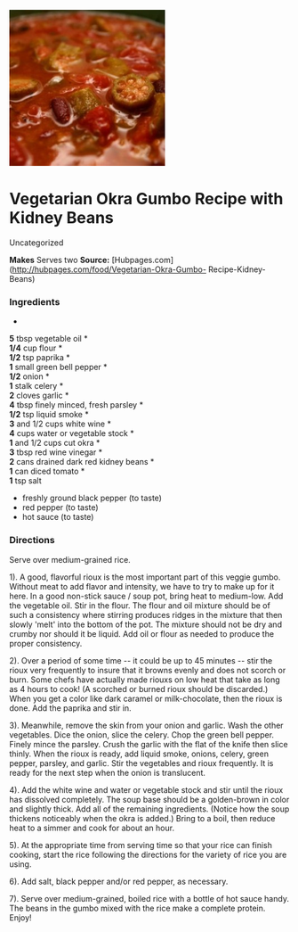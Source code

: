 ﻿

[![](./images/00c20805-d03f-4ee3-bea2-46732ed228b8.jpg)](https://usercontent1.hubstatic.com/229262_f520.jpg)

#  Vegetarian Okra Gumbo Recipe with Kidney Beans

Uncategorized

  
**Makes** Serves two
**Source:** [Hubpages.com](http://hubpages.com/food/Vegetarian-Okra-Gumbo-
Recipe-Kidney-Beans)

###  Ingredients

  *  
**5** tbsp vegetable oil
  *   
**1/4** cup flour
  *   
**1/2** tsp paprika
  *   
**1** small green bell pepper
  *   
**1/2** onion
  *   
**1** stalk celery
  *   
**2** cloves garlic
  *   
**4** tbsp finely minced, fresh parsley
  *   
**1/2** tsp liquid smoke
  *   
**3** and 1/2 cups white wine
  *   
**4** cups water or vegetable stock
  *   
**1** and 1/2 cups cut okra
  *   
**3** tbsp red wine vinegar
  *   
**2** cans drained dark red kidney beans
  *   
**1** can diced tomato
  *   
**1** tsp salt
  * freshly ground black pepper (to taste)
  * red pepper (to taste)
  * hot sauce (to taste)

###  Directions

Serve over medium-grained rice.

1). A good, flavorful rioux is the most important part of this veggie gumbo.
Without meat to add flavor and intensity, we have to try to make up for it
here. In a good non-stick sauce / soup pot, bring heat to medium-low. Add the
vegetable oil. Stir in the flour. The flour and oil mixture should be of such
a consistency where stirring produces ridges in the mixture that then slowly
'melt' into the bottom of the pot. The mixture should not be dry and crumby
nor should it be liquid. Add oil or flour as needed to produce the proper
consistency.

2). Over a period of some time -- it could be up to 45 minutes -- stir the
rioux very frequently to insure that it browns evenly and does not scorch or
burn. Some chefs have actually made riouxs on low heat that take as long as 4
hours to cook! (A scorched or burned rioux should be discarded.) When you get
a color like dark caramel or milk-chocolate, then the rioux is done. Add the
paprika and stir in.

3). Meanwhile, remove the skin from your onion and garlic. Wash the other
vegetables. Dice the onion, slice the celery. Chop the green bell pepper.
Finely mince the parsley. Crush the garlic with the flat of the knife then
slice thinly. When the rioux is ready, add liquid smoke, onions, celery, green
pepper, parsley, and garlic. Stir the vegetables and rioux frequently. It is
ready for the next step when the onion is translucent.

4). Add the white wine and water or vegetable stock and stir until the rioux
has dissolved completely. The soup base should be a golden-brown in color and
slightly thick. Add all of the remaining ingredients. (Notice how the soup
thickens noticeably when the okra is added.) Bring to a boil, then reduce heat
to a simmer and cook for about an hour.

5). At the appropriate time from serving time so that your rice can finish
cooking, start the rice following the directions for the variety of rice you
are using.

6). Add salt, black pepper and/or red pepper, as necessary.

7). Serve over medium-grained, boiled rice with a bottle of hot sauce handy.
The beans in the gumbo mixed with the rice make a complete protein. Enjoy!

